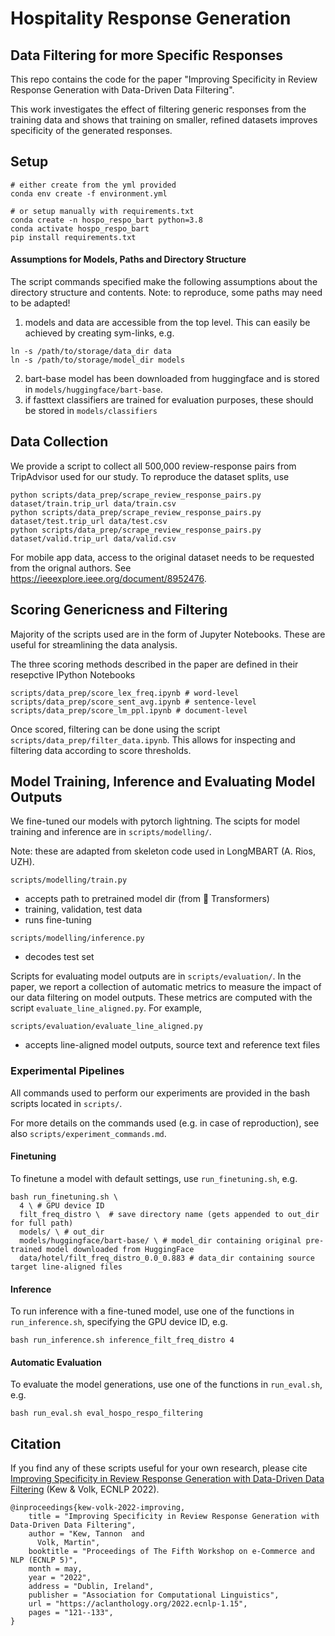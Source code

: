 # Hospitality Response Generation

## Data Filtering for more Specific Responses

This repo contains the code for the paper "Improving Specificity in Review Response Generation with Data-Driven Data Filtering".

This work investigates the effect of filtering generic responses from the training data and shows that training on smaller, refined datasets improves specificity of the generated responses.


## Setup

```
# either create from the yml provided
conda env create -f environment.yml 

# or setup manually with requirements.txt
conda create -n hospo_respo_bart python=3.8
conda activate hospo_respo_bart
pip install requirements.txt
```

#### Assumptions for Models, Paths and Directory Structure

The script commands specified make the following assumptions about the directory structure and contents. Note: to reproduce, some paths may need to be adapted!

1. models and data are accessible from the top level. This can easily be achieved by creating sym-links, e.g.
  ```
  ln -s /path/to/storage/data_dir data
  ln -s /path/to/storage/model_dir models
  ```
2. bart-base model has been downloaded from huggingface and is stored in `models/huggingface/bart-base`.
3. if fasttext classifiers are trained for evaluation purposes, these should be stored in `models/classifiers` 


## Data Collection

We provide a script to collect all 500,000 review-response pairs from TripAdvisor used for our study. To reproduce the dataset splits, use

```
python scripts/data_prep/scrape_review_response_pairs.py dataset/train.trip_url data/train.csv
python scripts/data_prep/scrape_review_response_pairs.py dataset/test.trip_url data/test.csv
python scripts/data_prep/scrape_review_response_pairs.py dataset/valid.trip_url data/valid.csv
```

For mobile app data, access to the original dataset needs to be requested from the orignal authors. See https://ieeexplore.ieee.org/document/8952476.

## Scoring Genericness and Filtering

Majority of the scripts used are in the form of Jupyter Notebooks. These are useful for streamlining the data analysis.

The three scoring methods described in the paper are defined in their resepctive IPython Notebooks

```
scripts/data_prep/score_lex_freq.ipynb # word-level
scripts/data_prep/score_sent_avg.ipynb # sentence-level
scripts/data_prep/score_lm_ppl.ipynb # document-level
```

Once scored, filtering can be done using the script `scripts/data_prep/filter_data.ipynb`. This allows for inspecting and filtering data according to score thresholds.

## Model Training, Inference and Evaluating Model Outputs

We fine-tuned our models with pytorch lightning. 
The scipts for model training and inference are in `scripts/modelling/`.

Note: these are adapted from skeleton code used in LongMBART (A. Rios, UZH).

`scripts/modelling/train.py`
  - accepts path to pretrained model dir (from 🤗 Transformers)
  - training, validation, test data
  - runs fine-tuning

`scripts/modelling/inference.py`
  - decodes test set

Scripts for evaluating model outputs are in `scripts/evaluation/`. In the paper, we report a collection of automatic metrics to measure the impact of our data filtering on model outputs.
These metrics are computed with the script `evaluate_line_aligned.py`. For example,

`scripts/evaluation/evaluate_line_aligned.py`
  - accepts line-aligned model outputs, source text and reference text files 
  
### Experimental Pipelines

All commands used to perform our experiments are provided in the bash scripts located in `scripts/`.

For more details on the commands used (e.g. in case of reproduction), see also `scripts/experiment_commands.md`.

#### Finetuning

To finetune a model with default settings, use `run_finetuning.sh`, e.g.

```
bash run_finetuning.sh \
  4 \ # GPU device ID
  filt_freq_distro \  # save directory name (gets appended to out_dir for full path)
  models/ \ # out_dir 
  models/huggingface/bart-base/ \ # model_dir containing original pre-trained model downloaded from HuggingFace
  data/hotel/filt_freq_distro_0.0_0.883 # data_dir containing source target line-aligned files
```

#### Inference

To run inference with a fine-tuned model, use one of the functions in `run_inference.sh`, specifying the GPU device ID, e.g.

```
bash run_inference.sh inference_filt_freq_distro 4
```

#### Automatic Evaluation

To evaluate the model generations, use one of the functions in `run_eval.sh`, e.g.

```
bash run_eval.sh eval_hospo_respo_filtering
```

## Citation

If you find any of these scripts useful for your own research, please cite [Improving Specificity in Review Response Generation with Data-Driven Data Filtering](https://aclanthology.org/2022.ecnlp-1.15) (Kew & Volk, ECNLP 2022).

```
@inproceedings{kew-volk-2022-improving,
    title = "Improving Specificity in Review Response Generation with Data-Driven Data Filtering",
    author = "Kew, Tannon  and
      Volk, Martin",
    booktitle = "Proceedings of The Fifth Workshop on e-Commerce and NLP (ECNLP 5)",
    month = may,
    year = "2022",
    address = "Dublin, Ireland",
    publisher = "Association for Computational Linguistics",
    url = "https://aclanthology.org/2022.ecnlp-1.15",
    pages = "121--133",
}
```
